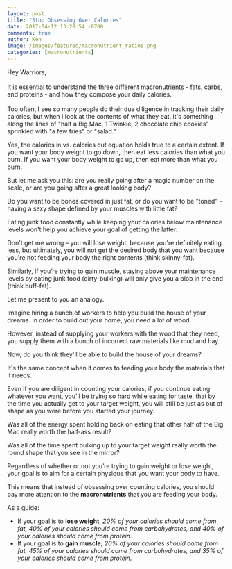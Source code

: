 ```yaml
---
layout: post
title: "Stop Obsessing Over Calories"
date: 2017-04-12 13:28:54 -0700
comments: true
author: Ken
image: /images/featured/macronutrient_ratios.png
categories: [macronutrients]
---
```


Hey Warriors,<br/>
<br/>
It is essential to understand the three different macronutrients - fats, carbs, and proteins - and how they compose your daily calories.<br/>
<br/>
Too often, I see so many people do their due diligence in tracking their daily calories, but when I look at the contents of what they eat, it's something along the lines of "half a Big Mac, 1 Twinkie, 2 chocolate chip cookies" sprinkled with "a few fries" or "salad."<br/>

Yes, the calories in vs. calories out equation holds true to a certain extent. If you want your body weight to go down, then eat less calories than what you burn. If you want your body weight to go up, then eat more than what you burn.

But let me ask you this: are you really going after a magic number on the scale, or are you going after a great looking body?

Do you want to be bones covered in just fat, or do you want to be "toned" - having a sexy shape defined by your muscles with little fat?

Eating junk food constantly while keeping your calories below maintenance levels won't help you achieve your goal of getting the latter.

Don't get me wrong – you will lose weight, because you're definitely eating less, but ultimately, you will not get the desired body that you want because you're not feeding your body the right contents (think skinny-fat).

Similarly, if you’re trying to gain muscle, staying above your maintenance levels by eating junk food (dirty-bulking) will only give you a blob in the end (think buff-fat).

Let me present to you an analogy.

Imagine hiring a bunch of workers to help you build the house of your dreams. In order to build out your home, you need a lot of wood.

However, instead of supplying your workers with the wood that they need, you supply them with a bunch of incorrect raw materials like mud and hay.

Now, do you think they'll be able to build the house of your dreams?

It's the same concept when it comes to feeding your body the materials that it needs.

Even if you are diligent in counting your calories, if you continue eating whatever you want, you'll be trying so hard while eating for taste, that by the time you actually get to your target weight, you will still be just as out of shape as you were before you started your journey.

Was all of the energy spent holding back on eating that other half of the Big Mac really worth the half-ass result?

Was all of the time spent bulking up to your target weight really worth the round shape that you see in the mirror?

Regardless of whether or not you’re trying to gain weight or lose weight, your goal is to aim for a certain physique that you want your body to have.

This means that instead of obsessing over counting calories, you should pay more attention to the **macronutrients** that you are feeding your body.

As a guide:

- If your goal is to **lose weight**, *20% of your calories should come from fat, 40% of your calories should come from carbohydrates, and 40% of your calories should come from protein.*
- If your goal is to **gain muscle**, *20% of your calories should come from fat, 45% of your calories should come from carbohydrates, and 35% of your calories should come from protein.*
